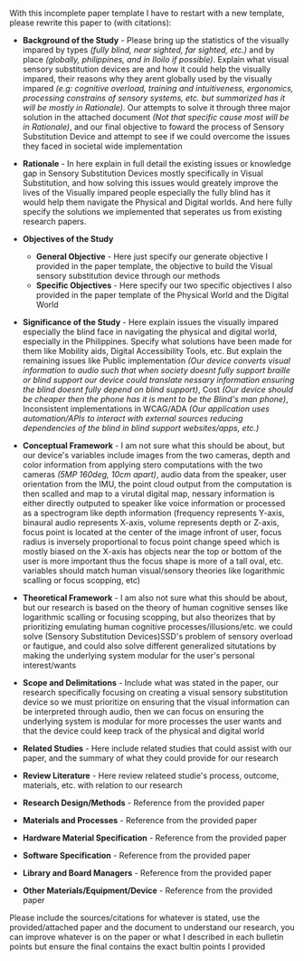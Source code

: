 With this incomplete paper template I have to restart with a new template, please rewrite this paper to (with citations):



* **Background of the Study** - Please bring up the statistics of the visually impared by types *(fully blind, near sighted, far sighted, etc.)* and by place *(globally, philippines, and in Iloilo if possible)*. Explain what visual sensory substitution devices are and how it could help the visually impared, their reasons why they arent globally used by the visually impared *(e.g: cognitive overload, training and intuitiveness, ergonomics, processing constrains of sensory systems, etc. but summarized has it will be mostly in Rationale)*. Our attempts to solve it through three major solution in the attached document *(Not that specific cause most will be in Rationale)*, and our final objective to foward the process of Sensory Substitution Device and attempt to see if we could overcome the issues they faced in societal wide implementation
* **Rationale** - In here explain in full detail the existing issues or knowledge gap in Sensory Substitution Devices mostly specifically in Visual Substitution, and how solving this issues would greately improve the lives of the Visually impared people especially the fully blind has it would help them navigate the Physical and Digital worlds. And here fully specify the solutions we implemented that seperates us from existing research papers.
* **Objectives of the Study**

  * **General Objective** - Here just specify our generate objective I provided in the paper template, the objective to build the Visual sensory substitution device through our methods
  * **Specific Objectives** - Here specify our two specific objectives I also provided in the paper template of the Physical World and the Digital World

* **Significance of the Study** - Here explain issues the visually impared especially the blind face in navigating the physical and digital world, especially in the Philippines. Specify what solutions have been made for them like Mobility aids, Digital Accessibility Tools, etc. But explain the remaining issues like Public implementation *(Our device converts visual information to audio such that when society doesnt fully support braille or blind support our device could translate nessary information ensuring the blind doesnt fully depend on blind support)*, Cost *(Our device should be cheaper then the phone has it is ment to be the Blind's man phone)*, Inconsistent implementations in WCAG/ADA *(Our application uses automation/APIs to interact with external sources reducing dependencies of the blind in blind support websites/apps, etc.)*
* **Conceptual Framework** - I am not sure what this should be about, but our device's variables include images from the two cameras, depth and color information from applying stero computations with the two cameras *(5MP 160deg, 10cm apart)*, audio data from the speaker, user orientation from the IMU, the point cloud output from the computation is then scalled and map to a virutal digital map, nessary information is either directly outputed to speaker like voice information or processed as a spectrogram like depth information (frequency represents Y-axis, binaural audio represents X-axis, volume represents depth or Z-axis, focus point is located at the center of the image infront of user, focus radius is inversely proportional to focus point change speed which is mostly biased on the X-axis has objects near the top or bottom of the user is more important thus the focus shape is more of a tall oval, etc. variables should match human visual/sensory theories like logarithmic scalling or focus scopping, etc)
* **Theoretical Framework** - I am also not sure what this should be about, but our research is based on the theory of human cognitive senses like logarithmic scalling or focusing scopping, but also theorizes that by prioritizing emulating human cognitive processes/illusions/etc. we could solve (Sensory Substitution Devices)SSD's problem of sensory overload or fautigue, and could also solve different generalized situtations by making the underlying system modular for the user's personal interest/wants
* **Scope and Delimitations** - Include what was stated in the paper, our research specifically focusing on creating a visual sensory substitution device so we must prioritize on ensuring that the visual information can be interpreted through audio, then we can focus on ensuring the underlying system is modular for more processes the user wants and that the device could keep track of the physical and digital world
* **Related Studies** - Here include related studies that could assist with our paper, and the summary of what they could provide for our research
* **Review Literature** - Here review relateed studie's process, outcome, materials, etc. with relation to our research
* **Research Design/Methods** - Reference from the provided paper
* **Materials and Processes** - Reference from the provided paper
* **Hardware Material Specification** - Reference from the provided paper
* **Software Specification** - Reference from the provided paper
* **Library and Board Managers** - Reference from the provided paper
* **Other Materials/Equipment/Device** - Reference from the provided paper







Please include the sources/citations for whatever is stated, use the provided/attached paper and the document to understand our research, you can improve whatever is on the paper or what I described in each bulletin points but ensure the final contains the exact bultin points I provided

